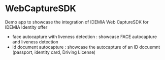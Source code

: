# WebCaptureSDK
Demo app to showcase the integration of IDEMIA Web CaptureSDK for IDEMIA Identity offer

* face autocapture with liveness detection : showcase FACE autocapture and liveness detection
* id document autocapture : showcase the autocapture of an ID docuemnt (passport, identity card, Driving License)